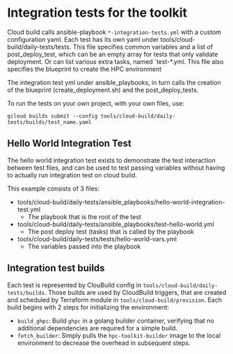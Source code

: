 # Integration tests for the toolkit

Cloud build calls ansible-playbook `*-integration-tests.yml` with a custom
configuration yaml. Each test has its own yaml under
tools/cloud-build/daily-tests/tests. This file specifies common variables and a
list of post_deploy_test, which can be an empty array for tests that only
validate deployment. Or can list various extra tasks, named `test-*.yml. This
file also specifies the blueprint to create the HPC environment

The integration test yml under ansible_playbooks, in turn calls the creation of
the blueprint (create_deployment.sh) and the post_deploy_tests.

To run the tests on your own project, with your own files, use:

```shell
gcloud builds submit --config tools/cloud-build/daily-tests/builds/test_name.yaml
```

## Hello World Integration Test

The hello world integration test exists to demonstrate the test interaction
between test files, and can be used to test passing variables without having to
actually run integration test on cloud build.

This example consists of 3 files:

- tools/cloud-build/daily-tests/ansible_playbooks/hello-world-integration-test.yml
  - The playbook that is the root of the test
- tools/cloud-build/daily-tests/ansible_playbooks/test-hello-world.yml
  - The post deploy test (tasks) that is called by the playbook
- tools/cloud-build/daily-tests/tests/hello-world-vars.yml
  - The variables passed into the playbook

## Integration test builds

Each test is represented by ClouBuild config in `tools/cloud-build/daily-tests/builds`.
Those builds are used by CloudBuild triggers, that are created and scheduled by Terraform module
in `tools/cloud-build/provision`.
Each build begins with 2 steps for initializing the environment:

- `build_ghpc`: Build `ghpc` in a golang builder container, verifying that no
  additional dependencies are required for a simple build.
- `fetch_builder`: Simply pulls the `hpc-toolkit-builder` image to the local
  environment to decrease the overhead in subsequent steps.
